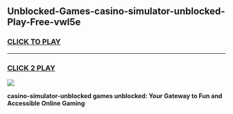
## Unblocked-Games-casino-simulator-unblocked-Play-Free-vwl5e
<h3>
<a href="https://premium76.site?title=casino-simulator-unblocked&ref=21A">CLICK TO PLAY</a></h3>
<hr>

<h3>
<a href="https://premium76.site?title=casino-simulator-unblocked&ref=21A">CLICK 2 PLAY</a>
  
</h3>

<a href="https://premium76.site?title=casino-simulator-unblocked&ref=21A"><img src="https://clearcache.store/games.png"></a>


**casino-simulator-unblocked games unblocked: Your Gateway to Fun and Accessible Online Gaming**
